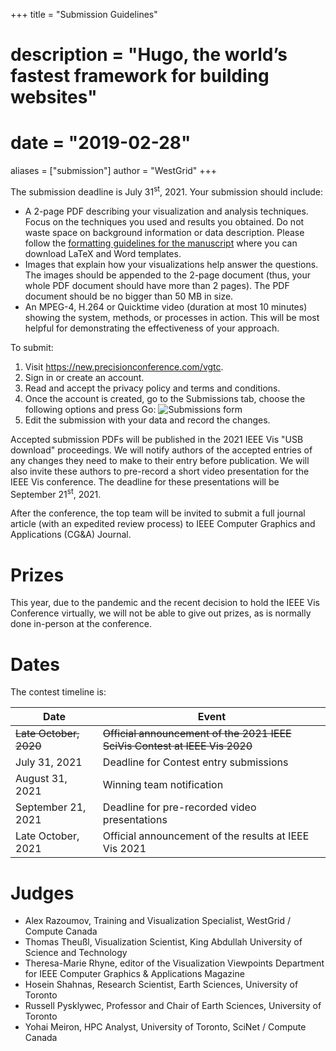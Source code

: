 +++
title = "Submission Guidelines"
# description = "Hugo, the world’s fastest framework for building websites"
# date = "2019-02-28"
aliases = ["submission"]
author = "WestGrid"
+++

<!-- We will post the submission guidelines in May 2021, as we get closer to July-31 submission deadline. -->


The submission deadline is July 31<sup>st</sup>, 2021. Your submission should include:
<!-- We will open submissions in early May. -->

- A 2-page PDF describing your visualization and analysis techniques. Focus on the techniques you used and results you
  obtained. Do not waste space on background information or data description. Please follow the
  [formatting guidelines for the manuscript](https://kaust-vislab.github.io/SciVis2020/submission.html) where you can
  download LaTeX and Word templates.
- Images that explain how your visualizations help answer the questions. The images should be appended to the 2-page
  document (thus, your whole PDF document should have more than 2 pages). The PDF document should be no bigger than 50
  MB in size.
- An MPEG-4, H.264 or Quicktime video (duration at most 10 minutes) showing the system, methods, or processes in
  action. This will be most helpful for demonstrating the effectiveness of your approach.

<!-- The complete guidelines **will be posted shortly**. -->

To submit:

1. Visit https://new.precisionconference.com/vgtc.
1. Sign in or create an account.
1. Read and accept the privacy policy and terms and conditions.
1. Once the account is created, go to the Submissions tab, choose the following options and press Go:
![Submissions form](../images/submissions.png)
1. Edit the submission with your data and record the changes.

<!-- The review process will be single or double blind, we leave it to the discretion of the authors whether they want to -->
<!-- disclose their identity in their submissions, both in the submission form and in the 2-page PDF. -->




Accepted submission PDFs will be published in the 2021 IEEE Vis "USB download" proceedings. We will notify authors of
the accepted entries of any changes they need to make to their entry before publication. We will also invite these
authors to pre-record a short video presentation for the IEEE Vis conference. The deadline for these presentations will
be September 21<sup>st</sup>, 2021.

After the conference, the top team will be invited to submit a full journal article (with an expedited review process)
to IEEE Computer Graphics and Applications (CG&A) Journal.





# Prizes

This year, due to the pandemic and the recent decision to hold the IEEE Vis Conference virtually, we will not be able to
give out prizes, as is normally done in-person at the conference.




<!-- Compute Canada's previous *Visualize This!* prizes included 4K monitors and SSD drives. -->
<!-- Normally providing prizes to the winning team(s) -- one prize per team.  -->
<!-- All accepted submissions, subject to review, will be featured in the conference USB stick. -->
<!-- A poster at the conference for the winning entry. Depending on availability, other teams may be invited to submit a poster. -->






# Dates

<!-- We will be following the process of the last years. There might be slight changes but the plan is this: -->

The contest timeline is:

| Date | Event |
| -- | -- |
| ~~Late October, 2020~~ | ~~Official announcement of the 2021 IEEE SciVis Contest at IEEE Vis 2020~~ |
| July 31, 2021 | Deadline for Contest entry submissions|
| August 31, 2021 | Winning team notification |
| September 21, 2021 | Deadline for pre-recorded video presentations |
| Late October, 2021 | Official announcement of the results at IEEE Vis 2021 |

<!-- - September 21, 2021 - Deadline for pre-recorded video presentations. -->





# Judges

<!-- Describe the jury and the review process. A typical jury consists of 6 reviewers: three domain scientists and three -->
<!-- people from vis (including AR). -->

<!-- Full list will be provided shortly. -->

- Alex Razoumov, Training and Visualization Specialist, WestGrid / Compute Canada
- Thomas Theußl, Visualization Scientist, King Abdullah University of Science and Technology
- Theresa-Marie Rhyne, editor of the Visualization Viewpoints Department for IEEE Computer Graphics & Applications
  Magazine <!-- , Associate Editor of IEEE Computing Now -->
- Hosein Shahnas, Research Scientist, Earth Sciences, University of Toronto
- Russell Pysklywec, Professor and Chair of Earth Sciences, University of Toronto
- Yohai Meiron, HPC Analyst, University of Toronto, SciNet / Compute Canada



<!-- - Weiguang, HPC Analyst, McMaster University, SHARCNET / Compute Canada -->
<!-- - how about Marcelo? -->
<!-- some judges from https://kaust-vislab.github.io/SciVis2020/submission.html -->
<!-- - Farhad Baratchi from ACEnet: Let me know if you need help with the contest ... always up for helping. -->
